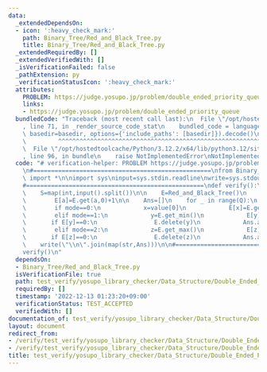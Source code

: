 ```yaml
---
data:
  _extendedDependsOn:
  - icon: ':heavy_check_mark:'
    path: Binary_Tree/Red_and_Black_Tree.py
    title: Binary_Tree/Red_and_Black_Tree.py
  _extendedRequiredBy: []
  _extendedVerifiedWith: []
  _isVerificationFailed: false
  _pathExtension: py
  _verificationStatusIcon: ':heavy_check_mark:'
  attributes:
    PROBLEM: https://judge.yosupo.jp/problem/double_ended_priority_queue
    links:
    - https://judge.yosupo.jp/problem/double_ended_priority_queue
  bundledCode: "Traceback (most recent call last):\n  File \"/opt/hostedtoolcache/Python/3.12.2/x64/lib/python3.12/site-packages/onlinejudge_verify/documentation/build.py\"\
    , line 71, in _render_source_code_stat\n    bundled_code = language.bundle(stat.path,\
    \ basedir=basedir, options={'include_paths': [basedir]}).decode()\n          \
    \         ^^^^^^^^^^^^^^^^^^^^^^^^^^^^^^^^^^^^^^^^^^^^^^^^^^^^^^^^^^^^^^^^^^^^^^^^^^^^^^^^^\n\
    \  File \"/opt/hostedtoolcache/Python/3.12.2/x64/lib/python3.12/site-packages/onlinejudge_verify/languages/python.py\"\
    , line 96, in bundle\n    raise NotImplementedError\nNotImplementedError\n"
  code: "# verification-helper: PROBLEM https://judge.yosupo.jp/problem/double_ended_priority_queue\n\
    \n#==================================================\nfrom Binary_Tree.Red_and_Black_Tree\
    \ import *\n\nimport sys\ninput=sys.stdin.readline\nwrite=sys.stdout.write\n\n\
    #==================================================\ndef verify():\n    N,Q=map(int,input().split())\n\
    \    S=map(int,input().split())\n\n    E=Red_and_Black_Tree()\n    for a in S:\n\
    \        E[a]=E.get(a,0)+1\n\n    Ans=[]\n    for _ in range(Q):\n        mode,*value=map(int,input().split())\n\
    \        if mode==0:\n            x=value[0]\n            E[x]=E.get(x,0)+1\n\
    \        elif mode==1:\n            y=E.get_min()\n            E[y]-=1\n     \
    \       if E[y]==0:\n                E.delete(y)\n            Ans.append(y)\n\
    \        elif mode==2:\n            z=E.get_max()\n            E[z]-=1\n     \
    \       if E[z]==0:\n                E.delete(z)\n            Ans.append(z)\n\
    \    write(\"\\n\".join(map(str,Ans)))\n\n#==================================================\n\
    verify()\n"
  dependsOn:
  - Binary_Tree/Red_and_Black_Tree.py
  isVerificationFile: true
  path: test_verify/yosupo_library_checker/Data_Structure/Double_Ended_Priority_Queue-Red_and_Black_Tree.test.py
  requiredBy: []
  timestamp: '2022-12-13 01:23:20+09:00'
  verificationStatus: TEST_ACCEPTED
  verifiedWith: []
documentation_of: test_verify/yosupo_library_checker/Data_Structure/Double_Ended_Priority_Queue-Red_and_Black_Tree.test.py
layout: document
redirect_from:
- /verify/test_verify/yosupo_library_checker/Data_Structure/Double_Ended_Priority_Queue-Red_and_Black_Tree.test.py
- /verify/test_verify/yosupo_library_checker/Data_Structure/Double_Ended_Priority_Queue-Red_and_Black_Tree.test.py.html
title: test_verify/yosupo_library_checker/Data_Structure/Double_Ended_Priority_Queue-Red_and_Black_Tree.test.py
---
```

